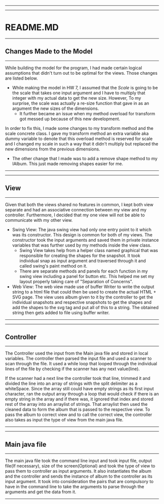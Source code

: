 ***

------------------
# README.MD

------------------------------
Changes Made to the Model
------------------------------

---------------------------------------

While building the model for the program, I had made certain logical assumptions that didn't turn 
out to be optimal for the views. Those changes are listed below.

* While making the model in HW 7, I assumed that the *Scale* is going to be the scale that takes one
input argument and I have to multiply that integer with my actual data to get the new size. However,
To my surprise, the scale was actually a re-size function that gave in as an argument the new sizes 
of the dimensions. 
  * It further became an issue when my method overload for transform got messed up because of this
  new development.

In order to fix this, I made some changes to my transform method and the scale concrete class.
I gave my transform method an extra variable aka dummy variable to denote that this overload method
is reserved for scale and I changed my scale in such a way that it didn't multiply but replaced the
new dimensions from the previous dimensions. 

* The other change that I made was to add a remove shape method to my IAlbum. This just made 
removing shapes easier for me.
* **

------------------------
View
--------------------------
***

Given that both the views shared no features in common, I kept both view separate and had an 
associative connection between my view and my controller. Furthermore, I decided that my one view 
will not be able to communicate with my other view. 

* Swing View: The java swing view had only one entry point to it which was its constructor. This 
design is common for both of my views. The constructor took the input arguments and saved them in 
private instance variables that was further used by my methods inside the view class.
  * Swing View takes help from a helper class named graphical that was responsible for creating the 
  shapes for the snapshot. It took individual snap as input argument  and traversed through it and 
  called swing's paint method on it. 
  * There are separate methods and panels for each function in my swing view including a panel for 
  button etc. This helped me set my layout properly taking care of "Separation of Concerns".
* Web View: The web view made use of buffer Writer to write the output string to a html file that 
could then be used to create the actual HTML + SVG page. The view uses album given to it by the 
controller to get the individual snapshots and respective snapshots to get the shapes and add the 
shapes to the svg tag and put all of this to a string. The obtained string then gets added to file
using buffer writer. 

***

--------------
Controller
---------------
***
The Controller used the input from the Main java file and stored in local variables. The controller 
then parsed the input file and used a scanner to scan through the file. It used a while loop that 
looped through the individual lines of the file by checking if the scanner has any next value(line). 


If the scanner had a next line the controller took that line, trimmed it and divided the line into 
an array of strings with the split delimiter as a whiteSpace. Since the array still could have 
empty strings as its first input character, ran the output array through a loop that would check
if there is an empty string in the array and if there was, it ignored that index and stored rest of 
the array into an arraylist of strings. That arraylist then used the cleaned data to form the album
that is passed to the respective view. To pass the album to correct view and to call the correct 
view, the controller also takes as input the type of view from the main java file. 

***

-------------
Main java file
------------------
***

The main java file took the command line input and took input file, output file(If necessary), 
size of the screen(Optional) and took the type of view to pass them to controller as input arguments.
It also instantiates the album and the controller and sends the instance of album to the controller
as its input argument. It took into consideration the pairs that are compulsory to have in the 
command line to take the arguments to parse through the arguments and get the data from it. 

***
